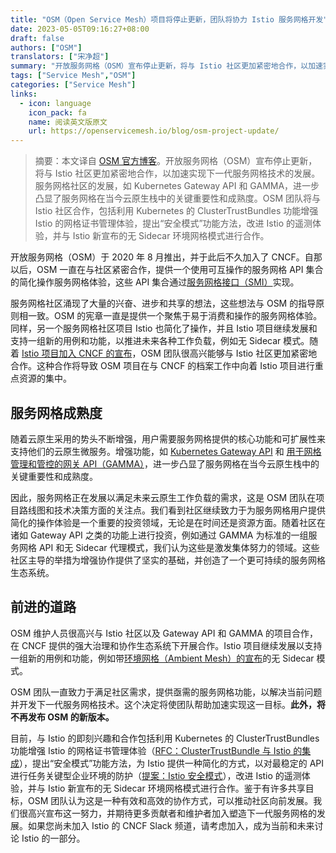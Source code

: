 ```yaml
---
title: "OSM（Open Service Mesh）项目将停止更新，团队将协力 Istio 服务网格开发"
date: 2023-05-05T09:16:27+08:00
draft: false
authors: ["OSM"]
translators: ["宋净超"]
summary: "开放服务网格（OSM）宣布停止更新，将与 Istio 社区更加紧密地合作，以加速实现下一代服务网格技术的发展。服务网格社区的发展，如 Kubernetes Gateway API 和 GAMMA，进一步凸显了服务网格在当今云原生栈中的关键重要性和成熟度。OSM 团队将与 Istio 社区合作，包括利用 Kubernetes 的 ClusterTrustBundles 功能增强 Istio 的网格证书管理体验，提出“安全模式”功能方法，改进 Istio 的遥测体验，并与 Istio 新宣布的无 Sidecar 环境网格模式进行合作。"
tags: ["Service Mesh","OSM"]
categories: ["Service Mesh"]
links:
  - icon: language
    icon_pack: fa
    name: 阅读英文版原文
    url: https://openservicemesh.io/blog/osm-project-update/
---
```


> 摘要：本文译自 [OSM 官方博客](https://openservicemesh.io/blog/osm-project-update/)。开放服务网格（OSM）宣布停止更新，将与 Istio 社区更加紧密地合作，以加速实现下一代服务网格技术的发展。服务网格社区的发展，如 Kubernetes Gateway API 和 GAMMA，进一步凸显了服务网格在当今云原生栈中的关键重要性和成熟度。OSM 团队将与 Istio 社区合作，包括利用 Kubernetes 的 ClusterTrustBundles 功能增强 Istio 的网格证书管理体验，提出“安全模式”功能方法，改进 Istio 的遥测体验，并与 Istio 新宣布的无 Sidecar 环境网格模式进行合作。

开放服务网格（OSM）于 2020 年 8 月推出，并于此后不久加入了 CNCF。自那以后，OSM 一直在与社区紧密合作，提供一个使用可互操作的服务网格 API 集合的简化操作服务网格体验，这些 API 集合通过[服务网格接口（SMI）](https://smi-spec.io/)实现。

服务网格社区涌现了大量的兴奋、进步和共享的想法，这些想法与 OSM 的指导原则相一致。OSM 的宪章一直是提供一个聚焦于易于消费和操作的服务网格体验。同样，另一个服务网格社区项目 Istio 也简化了操作，并且 Istio 项目继续发展和支持一组新的用例和功能，以推进未来各种工作负载，例如无 Sidecar 模式。随着 [Istio 项目加入 CNCF 的宣布](https://istio.io/latest/blog/2022/istio-accepted-into-cncf/)，OSM 团队很高兴能够与 Istio 社区更加紧密地合作。这种合作将导致 OSM 项目在与 CNCF 的档案工作中向着 Istio 项目进行重点资源的集中。

## 服务网格成熟度

随着云原生采用的势头不断增强，用户需要服务网格提供的核心功能和可扩展性来支持他们的云原生微服务。增强功能，如 [Kubernetes Gateway API](https://gateway-api.sigs.k8s.io/) 和 [用于网格管理和管控的网关 API（GAMMA）](https://gateway-api.sigs.k8s.io/contributing/gamma/)，进一步凸显了服务网格在当今云原生栈中的关键重要性和成熟度。

因此，服务网格正在发展以满足未来云原生工作负载的需求，这是 OSM 团队在项目路线图和技术决策方面的关注点。我们看到社区继续致力于为服务网格用户提供简化的操作体验是一个重要的投资领域，无论是在时间还是资源方面。随着社区在诸如 Gateway API 之类的功能上进行投资，例如通过 GAMMA 为标准的一组服务网格 API 和无 Sidecar 代理模式，我们认为这些是激发集体努力的领域。这些社区主导的举措为增强协作提供了坚实的基础，并创造了一个更可持续的服务网格生态系统。

## 前进的道路

OSM 维护人员很高兴与 Istio 社区以及 Gateway API 和 GAMMA 的项目合作，在 CNCF 提供的强大治理和协作生态系统下开展合作。Istio 项目继续发展以支持一组新的用例和功能，例如带[环境网格（Ambient Mesh）的宣布](https://istio.io/latest/blog/2022/introducing-ambient-mesh/)的无 Sidecar 模式。

OSM 团队一直致力于满足社区需求，提供亟需的服务网格功能，以解决当前问题并开发下一代服务网格技术。这个决定将使团队帮助加速实现这一目标。**此外，将不再发布 OSM 的新版本。**

目前，与 Istio 的即刻兴趣和合作包括利用 Kubernetes 的 ClusterTrustBundles 功能增强 Istio 的网格证书管理体验（[RFC：ClusterTrustBundle 与 Istio 的集成](https://docs.google.com/document/d/1eVKo57JVQ8QGjqRkMYGHDraS_vANJf3tTUWqqbvcylQ/edit)），提出“安全模式”功能方法，为 Istio 提供一种简化的方式，以对最稳定的 API 进行任务关键型企业环境的防护（[提案：Istio 安全模式](https://docs.google.com/document/d/1aaORW2Ak4Vfpr-N68Q04qS7iskDdF3v7lcZFQsFA_L0/edit)），改进 Istio 的遥测体验，并与 Istio 新宣布的无 Sidecar 环境网格模式进行合作。鉴于有许多共享目标，OSM 团队认为这是一种有效和高效的协作方式，可以推动社区向前发展。我们很高兴宣布这一努力，并期待更多贡献者和维护者加入塑造下一代服务网格的发展。如果您尚未加入 Istio 的 CNCF Slack 频道，请考虑加入，成为当前和未来讨论 Istio 的一部分。
